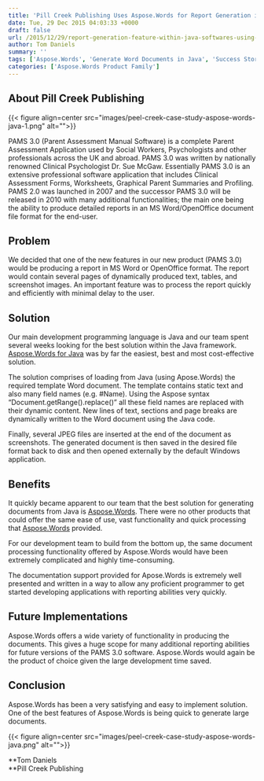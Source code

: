 ```yaml
---
title: 'Pill Creek Publishing Uses Aspose.Words for Report Generation in Java-Based Softwares'
date: Tue, 29 Dec 2015 04:03:33 +0000
draft: false
url: /2015/12/29/report-generation-feature-within-java-softwares-using-apis/
author: Tom Daniels
summary: ''
tags: ['Aspose.Words', 'Generate Word Documents in Java', 'Success Stories', 'report generation in Java']
categories: ['Aspose.Words Product Family']
---
```


## About Pill Creek Publishing



{{< figure align=center src="images/peel-creek-case-study-aspose-words-java-1.png" alt="">}}


PAMS 3.0 (Parent Assessment Manual Software) is a complete Parent Assessment Application used by Social Workers, Psychologists and other professionals across the UK and abroad. PAMS 3.0 was written by nationally renowned Clinical Psychologist Dr. Sue McGaw. Essentially PAMS 3.0 is an extensive professional software application that includes Clinical Assessment Forms, Worksheets, Graphical Parent Summaries and Profiling. PAMS 2.0 was launched in 2007 and the successor PAMS 3.0 will be released in 2010 with many additional functionalities; the main one being the ability to produce detailed reports in an MS Word/OpenOffice document file format for the end-user.

## Problem

We decided that one of the new features in our new product (PAMS 3.0) would be producing a report in MS Word or OpenOffice format. The report would contain several pages of dynamically produced text, tables, and screenshot images. An important feature was to process the report quickly and efficiently with minimal delay to the user.

## Solution

Our main development programming language is Java and our team spent several weeks looking for the best solution within the Java framework. [Aspose.Words for Java][1] was by far the easiest, best and most cost-effective solution.

The solution comprises of loading from Java (using Apose.Words) the required template Word document. The template contains static text and also many field names (e.g. #Name). Using the Aspose syntax “Document.getRange().replace()” all these field names are replaced with their dynamic content. New lines of text, sections and page breaks are dynamically written to the Word document using the Java code.

Finally, several JPEG files are inserted at the end of the document as screenshots. The generated document is then saved in the desired file format back to disk and then opened externally by the default Windows application.

## Benefits

It quickly became apparent to our team that the best solution for generating documents from Java is [Aspose.Words][2]. There were no other products that could offer the same ease of use, vast functionality and quick processing that [Aspose.Words][3] provided.

For our development team to build from the bottom up, the same document processing functionality offered by Aspose.Words would have been extremely complicated and highly time-consuming.

The documentation support provided for Apose.Words is extremely well presented and written in a way to allow any proficient programmer to get started developing applications with reporting abilities very quickly.

## Future Implementations

Aspose.Words offers a wide variety of functionality in producing the documents. This gives a huge scope for many additional reporting abilities for future versions of the PAMS 3.0 software. Aspose.Words would again be the product of choice given the large development time saved.

## Conclusion

Aspose.Words has been a very satisfying and easy to implement solution. One of the best features of Aspose.Words is being quick to generate large documents.



{{< figure align=center src="images/peel-creek-case-study-aspose-words-java.png" alt="">}}


**Tom Daniels  
**Pill Creek Publishing




[1]: https://products.aspose.com/words/java
[2]: https://products.aspose.com/words/family
[3]: https://products.aspose.com/words




